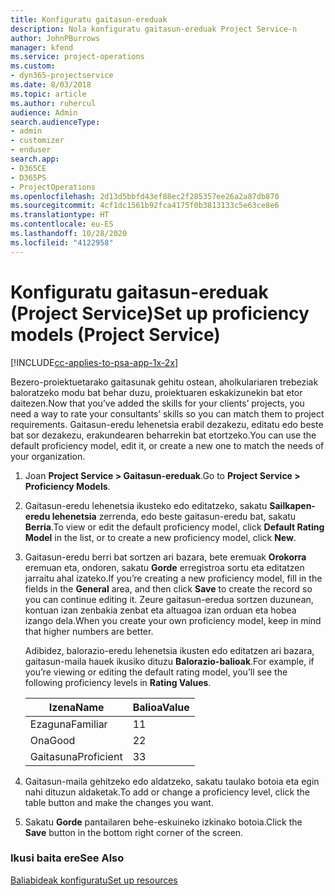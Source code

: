 ```yaml
---
title: Konfiguratu gaitasun-ereduak
description: Nola konfiguratu gaitasun-ereduak Project Service-n
author: JohnPBurrows
manager: kfend
ms.service: project-operations
ms.custom:
- dyn365-projectservice
ms.date: 8/03/2018
ms.topic: article
ms.author: ruhercul
audience: Admin
search.audienceType:
- admin
- customizer
- enduser
search.app:
- D365CE
- D365PS
- ProjectOperations
ms.openlocfilehash: 2d13d5bbfd43ef88ec2f285357ee26a2a87db870
ms.sourcegitcommit: 4cf1dc1561b92fca4175f0b3813133c5e63ce8e6
ms.translationtype: HT
ms.contentlocale: eu-ES
ms.lasthandoff: 10/28/2020
ms.locfileid: "4122958"
---
```

# <a name="set-up-proficiency-models-project-service"></a><span data-ttu-id="3e4c5-103">Konfiguratu gaitasun-ereduak (Project Service)</span><span class="sxs-lookup"><span data-stu-id="3e4c5-103">Set up proficiency models (Project Service)</span></span>

[!INCLUDE[cc-applies-to-psa-app-1x-2x](../includes/cc-applies-to-psa-app-1x-2x.md)]

<span data-ttu-id="3e4c5-104">Bezero-proiektuetarako gaitasunak gehitu ostean, aholkulariaren trebeziak baloratzeko modu bat behar duzu, proiektuaren eskakizunekin bat etor daitezen.</span><span class="sxs-lookup"><span data-stu-id="3e4c5-104">Now that you’ve added the skills for your clients’ projects, you need a way to rate your consultants’ skills so you can match them to project requirements.</span></span> <span data-ttu-id="3e4c5-105">Gaitasun-eredu lehenetsia erabil dezakezu, editatu edo beste bat sor dezakezu, erakundearen beharrekin bat etortzeko.</span><span class="sxs-lookup"><span data-stu-id="3e4c5-105">You can use the default proficiency model, edit it, or create a new one to match the needs of your organization.</span></span>  
  
1.  <span data-ttu-id="3e4c5-106">Joan **Project Service > Gaitasun-ereduak**.</span><span class="sxs-lookup"><span data-stu-id="3e4c5-106">Go to **Project Service > Proficiency Models**.</span></span>  
  
2.  <span data-ttu-id="3e4c5-107">Gaitasun-eredu lehenetsia ikusteko edo editatzeko, sakatu **Sailkapen-eredu lehenetsia** zerrenda, edo beste gaitasun-eredu bat, sakatu **Berria**.</span><span class="sxs-lookup"><span data-stu-id="3e4c5-107">To view or edit the default proficiency model, click **Default Rating Model** in the list, or to create a new proficiency model, click **New**.</span></span>  
  
3.  <span data-ttu-id="3e4c5-108">Gaitasun-eredu berri bat sortzen ari bazara, bete eremuak **Orokorra** eremuan eta, ondoren, sakatu **Gorde** erregistroa sortu eta editatzen jarraitu ahal izateko.</span><span class="sxs-lookup"><span data-stu-id="3e4c5-108">If you’re creating a new proficiency model, fill in the fields in the **General** area, and then click **Save** to create the record so you can continue editing it.</span></span> <span data-ttu-id="3e4c5-109">Zeure gaitasun-eredua sortzen duzunean, kontuan izan zenbakia zenbat eta altuagoa izan orduan eta hobea izango dela.</span><span class="sxs-lookup"><span data-stu-id="3e4c5-109">When you create your own proficiency model, keep in mind that higher numbers are better.</span></span>  
  
     <span data-ttu-id="3e4c5-110">Adibidez, balorazio-eredu lehenetsia ikusten edo editatzen ari bazara, gaitasun-maila hauek ikusiko dituzu **Balorazio-balioak**.</span><span class="sxs-lookup"><span data-stu-id="3e4c5-110">For example, if you’re viewing or editing the default rating model, you’ll see the following proficiency levels in **Rating Values**.</span></span>  
  
    |<span data-ttu-id="3e4c5-111">Izena</span><span class="sxs-lookup"><span data-stu-id="3e4c5-111">Name</span></span>|<span data-ttu-id="3e4c5-112">Balioa</span><span class="sxs-lookup"><span data-stu-id="3e4c5-112">Value</span></span>|  
    |----------|-----------|  
    |<span data-ttu-id="3e4c5-113">Ezaguna</span><span class="sxs-lookup"><span data-stu-id="3e4c5-113">Familiar</span></span>|<span data-ttu-id="3e4c5-114">1</span><span class="sxs-lookup"><span data-stu-id="3e4c5-114">1</span></span>|  
    |<span data-ttu-id="3e4c5-115">Ona</span><span class="sxs-lookup"><span data-stu-id="3e4c5-115">Good</span></span>|<span data-ttu-id="3e4c5-116">2</span><span class="sxs-lookup"><span data-stu-id="3e4c5-116">2</span></span>|  
    |<span data-ttu-id="3e4c5-117">Gaitasuna</span><span class="sxs-lookup"><span data-stu-id="3e4c5-117">Proficient</span></span>|<span data-ttu-id="3e4c5-118">3</span><span class="sxs-lookup"><span data-stu-id="3e4c5-118">3</span></span>|  
  
4.  <span data-ttu-id="3e4c5-119">Gaitasun-maila gehitzeko edo aldatzeko, sakatu taulako botoia eta egin nahi dituzun aldaketak.</span><span class="sxs-lookup"><span data-stu-id="3e4c5-119">To add or change a proficiency level, click the table button and make the changes you want.</span></span>  
  
5.  <span data-ttu-id="3e4c5-120">Sakatu **Gorde** pantailaren behe-eskuineko izkinako botoia.</span><span class="sxs-lookup"><span data-stu-id="3e4c5-120">Click the **Save** button in the bottom right corner of the screen.</span></span>  
  
### <a name="see-also"></a><span data-ttu-id="3e4c5-121">Ikusi baita ere</span><span class="sxs-lookup"><span data-stu-id="3e4c5-121">See Also</span></span>  
 [<span data-ttu-id="3e4c5-122">Baliabideak konfiguratu</span><span class="sxs-lookup"><span data-stu-id="3e4c5-122">Set up resources</span></span>](../psa/set-up-resources.md)
